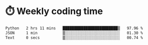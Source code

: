
# :stopwatch: Weekly coding time
<!--START_SECTION:waka-->

```txt
Python   2 hrs 11 mins   ████████████████████████▒   97.96 %
JSON     1 min           ▒░░░░░░░░░░░░░░░░░░░░░░░░   01.30 %
Text     0 secs          ▒░░░░░░░░░░░░░░░░░░░░░░░░   00.74 %
```

<!--END_SECTION:waka-->


<!-- <p> <img src="https://github-readme-stats.vercel.app/api?username=cozgerest&show_icons=true&hide_border=false" />  </p> -->

